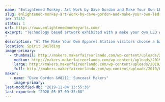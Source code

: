 ```yaml
---
name: "Enlightened Monkey: Art Work by Dave Gordon and Make Your Own LED Apparel Station"
slug: enlightened-monkey-art-work-by-dave-gordon-and-make-your-own-led-apparel-station-2017
id: 37452
status: 1
url: https://www.enlightenedmonkeyarts.com/
excerpt: "Technology based artwork exhibited with a make your own LED Apparel station: our booth offers visitors the opportunity to create their own light up apparel and trinkets and LEDs.  For a fee, Visitors may create light up hats, pins, barrettes, masks, etc.
"
description: "At The Make Your Own Apparel Station visitors choose a base product, LED(s) and then choose from a variety of decorations to adorn the product. Decorations may include stickers, small butterflies, jewels, feathers, etc.   Dave's art will include at least four sculptures made from found items that use various forms of lighting to create mood and features. (see images below.)"
location: Spirit Building
image-primary:
  - thumbnail: http://makers.makerfaireorlando.com/wp-content/uploads/2019/09/mask-with-sign-orlado-maker--150x150.jpg
    medium: http://makers.makerfaireorlando.com/wp-content/uploads/2019/09/mask-with-sign-orlado-maker--300x225.jpg
    large: http://makers.makerfaireorlando.com/wp-content/uploads/2019/09/mask-with-sign-orlado-maker--1024x768.jpg
    full: http://makers.makerfaireorlando.com/wp-content/uploads/2019/09/mask-with-sign-orlado-maker-.jpg
maker:
  - name: "Dave Gordon &#8211; Suncoast Makers"
    image-primary: 
last-modified-db: "2019-11-04 13:55:36"
last-exported: "2020-05-07 09:35:08"
---
```

